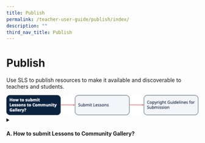 ```yaml
---
title: Publish
permalink: /teacher-user-guide/publish/index/
description: ""
third_nav_title: Publish
---
```

<h1>Publish</h1>
<p>Use SLS to publish resources to make it available and discoverable to teachers and students.</p>

<img src="/images/2Teacher/Flow-Publish.svg">

<details>
 <summary><h4>A. How to submit Lessons to Community Gallery?</h4></summary>
<ul>
    <li><a target="_blank" href="/teacher-user-guide/publish/submit-lessons/">(A1) Submit Lessons</a></li>
    <li><a target="_blank" href="/teacher-user-guide/publish/copyright-guidelines-for-submission/">(A2) Copyright Guidelines for Submission</a></li>
  </ul>
</details>